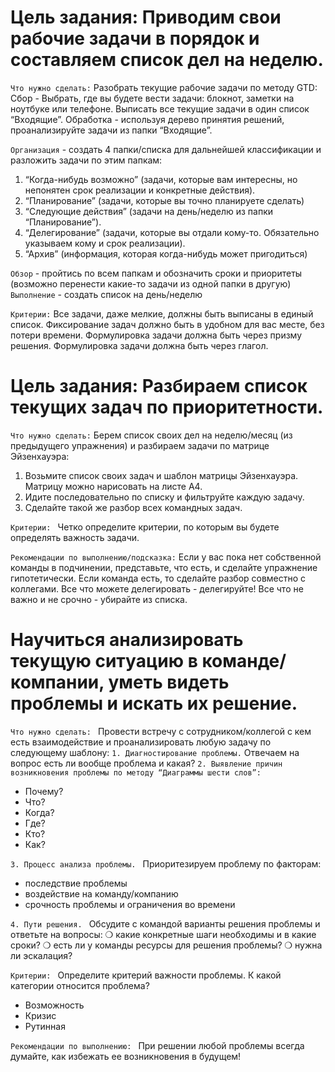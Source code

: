 # Цель задания: Приводим свои рабочие задачи в порядок и составляем список дел на неделю. # 

`Что нужно сделать:` Разобрать текущие рабочие задачи по методу GTD:
Сбор - Выбрать, где вы будете вести задачи: блокнот, заметки на ноутбуке или телефоне. Выписать все текущие задачи в один список “Входящие”.
Обработка - используя дерево принятия решений, проанализируйте задачи из папки “Входящие”.


`Организация` - создать 4 папки/списка для дальнейшей классификации и разложить задачи по этим папкам: 
1) “Когда-нибудь возможно” (задачи, которые вам интересны, но непонятен срок реализации и конкретные действия).
2) “Планирование” (задачи, которые вы точно планируете сделать)
3) “Следующие действия” (задачи на день/неделю из папки “Планирование”).
4) “Делегирование” (задачи, которые вы отдали кому-то. Обязательно указываем кому и срок реализации).
5) “Архив” (информация, которая когда-нибудь может пригодиться)

`Обзор` - пройтись по всем папкам и обозначить сроки и приоритеты (возможно перенести какие-то задачи из одной папки в другую)
`Выполнение` - создать список на день/неделю 

`Критерии:` 
Все задачи, даже мелкие, должны быть выписаны в единый список. 
Фиксирование задач должно быть в удобном для вас месте, без потери времени.
Формулировка задачи должна быть через призму решения.
Формулировка задачи должна быть через глагол.

# Цель задания: Разбираем список текущих задач по приоритетности. # 
`Что нужно сделать:` 
Берем список своих дел на неделю/месяц (из предыдущего упражнения) и разбираем задачи по матрице Эйзенхауэра:
1. Возьмите список своих задач и шаблон матрицы Эйзенхауэра. 
Матрицу можно нарисовать на листе А4.
2. Идите последовательно по списку и фильтруйте каждую задачу.
3. Сделайте такой же разбор всех  командных задач. 

`Критерии: `
Четко определите критерии, по которым вы будете определять важность задачи.

`Рекомендации по выполнению/подсказка:` 
Если у вас пока нет собственной команды в подчинении, представьте, что есть, и сделайте упражнение гипотетически.
Если команда есть, то сделайте разбор совместно с коллегами.
Все что можете делегировать - делегируйте!
Все что не важно и не срочно - убирайте из списка.

# Научиться анализировать текущую ситуацию в команде/компании, уметь видеть проблемы и искать их решение. # 
`Что нужно сделать: `
Провести встречу с сотрудником/коллегой с кем есть взаимодействие и проанализировать любую задачу по следующему шаблону:
`1. Диагностирование проблемы.` 
Отвечаем на вопрос есть ли вообще проблема и какая?
`2. Выявление причин возникновения проблемы по методу “Диаграммы шести слов”:`
- Почему?
- Что?
- Когда?
- Где?
- Кто?
- Как? 

`3. Процесс анализа проблемы. `
Приоритезируем проблему по факторам:
- последствие проблемы
- воздействие на команду/компанию
- срочность проблемы и ограничения во времени

`4. Пути решения. `
Обсудите с командой варианты решения проблемы и ответьте на вопросы:
❍ какие конкретные шаги необходимы и в какие сроки?
❍ есть ли у команды ресурсы для решения проблемы?
❍ нужна ли эскалация?

`Критерии: `
Определите критерий важности проблемы. К какой категории относится проблема?
- Возможность
- Кризис
- Рутинная 

`Рекомендации по выполнению: `
При решении любой проблемы всегда думайте, как избежать ее возникновения в будущем!
